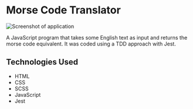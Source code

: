 # Morse Code Translator

<img src="./images/ticket_tracker_screenshot.png" alt="Screenshot of application"/>


A JavaScript program that takes some English text as input and returns the morse code equivalent. It was coded using a TDD approach with Jest. 

## Technologies Used

- HTML
- CSS
- SCSS
- JavaScript
- Jest
